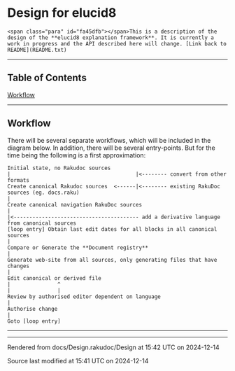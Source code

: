 
# Design for elucid8

	<span class="para" id="fa45dfb"></span>This is a description of the design of the **elucid8 explanation framework**. It is currently a work in progress and the API described here will change. [Link back to README](README.txt) 



----

## Table of Contents

<a href="#Workflow">Workflow</a>   



----

## Workflow<div id="Workflow"> </div>
<span class="para" id="7c74ec9"></span>There will be several separate workflows, which will be included in the diagram below. In addition, there will be several entry-points. But for the time being the following is a first approximation: 


```
Initial state, no Rakudoc sources
|                                        |<-------- convert from other formats
Create canonical Rakudoc sources  <------|<-------- existing RakuDoc sources (eg. docs.raku)
|
Create canonical navigation RakuDoc sources
|
|<---------------------------------------- add a derivative language from canonical sources
[loop entry] Obtain last edit dates for all blocks in all canonical sources
|
Compare or Generate the **Document registry**
|
Generate web-site from all sources, only generating files that have changes
|
Edit canonical or derived file
|               ^
|               |
Review by authorised editor dependent on language
|
Authorise change
|
Goto [loop entry]
```




----

----

Rendered from docs/Design.rakudoc/Design at 15:42 UTC on 2024-12-14

Source last modified at 15:41 UTC on 2024-12-14

